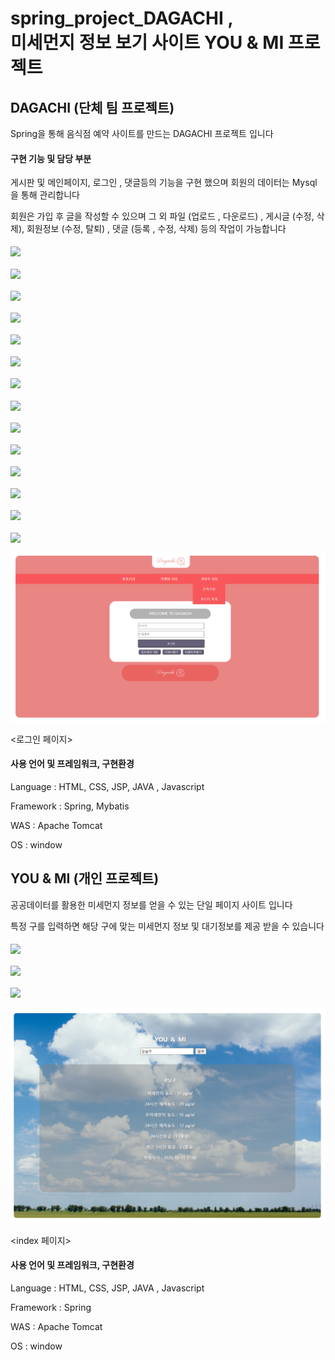 # spring_project_DAGACHI ,<br/> 미세먼지 정보 보기 사이트 YOU & MI 프로젝트

## DAGACHI (단체 팀 프로젝트)

Spring을 통해 음식점 예약 사이트를 만드는 DAGACHI 프로젝트 입니다

#### 구현 기능 및 담당 부분

게시판 및 메인페이지, 로그인 , 댓글등의 기능을 구현 했으며 회원의 데이터는 Mysql 을 통해 관리합니다

회원은 가입 후 글을 작성할 수 있으며 그 외 파일 (업로드 , 다운로드) , 게시글 (수정, 삭제), 회원정보 (수정, 탈퇴) , 댓글 (등록 , 수정, 삭제) 등의 작업이 가능합니다
<br/><br/>
<img src="https://user-images.githubusercontent.com/69440128/206436068-e2262820-3f4e-4d76-b0b5-f2894ff2caf5.jpg" align="center" />
<br/><br/>
<img src="https://user-images.githubusercontent.com/69440128/206435761-6b089aeb-890e-41af-9d8e-43fe011d4113.jpg" align="center"/>
<br/><br/>
<img src="https://user-images.githubusercontent.com/69440128/206435886-6c157d27-544d-4b0b-9656-21a8b3bd3326.jpg" align="center"/>
<br/><br/>
<img src="https://user-images.githubusercontent.com/69440128/206435888-62bb471b-c86e-4b6e-9de9-157ee4ec0359.jpg" align="center"/>
<br/><br/>
<img src="https://user-images.githubusercontent.com/69440128/206435891-8fdb9263-5edb-4461-bd89-baa41724e202.jpg" align="center"/>
<br/><br/>
<img src="https://user-images.githubusercontent.com/69440128/206435893-2398d107-01f7-4a5c-926b-4a5bbc116a0a.jpg" align="center"/>
<br/><br/>
<img src="https://user-images.githubusercontent.com/69440128/206435898-ab0c36c4-6b9a-4a30-9915-d0f3a417bfb3.jpg" align="center"/>
<br/><br/>
<img src="https://user-images.githubusercontent.com/69440128/206435902-00ed2742-21b2-4ce1-b54d-aa743ea61232.jpg" align="center"/>
<br/><br/>
<img src="https://user-images.githubusercontent.com/69440128/206435908-f5418ae3-e4e0-4e2f-a1ae-911a1fd11da4.jpg" align="center"/>
<br/><br/>
<img src="https://user-images.githubusercontent.com/69440128/206435912-0a62ee46-fd24-4b56-9a88-d085bf148b91.jpg" align="center"/>
<br/><br/>
<img src="https://user-images.githubusercontent.com/69440128/206435914-5eaa873f-f78e-4e2e-8415-210fb6e01742.jpg" align="center"/>
<br/><br/>
<img src="https://user-images.githubusercontent.com/69440128/206435919-472a4f2c-d525-42bf-92b3-2a61bf9e6516.jpg" align="center"/>
<br/><br/>
<img src="https://user-images.githubusercontent.com/69440128/206435922-24cfc557-dd6b-4cc6-858f-1ce73c3aa696.jpg" align="center"/>
<br/><br/>
<img src="https://user-images.githubusercontent.com/69440128/206435924-b70c99d8-27cb-415d-a3f9-2747d9da9466.jpg" align="center"/>
<br/>

![DAGACHI MAIN](./images/Admin_Login.png)

<로그인 페이지>

#### 사용 언어 및 프레임워크, 구현환경

Language : HTML, CSS, JSP, JAVA , Javascript

Framework : Spring, Mybatis

WAS : Apache Tomcat

OS : window

##

## YOU & MI (개인 프로젝트)

공공데이터를 활용한 미세먼지 정보를 얻을 수 있는 단일 페이지 사이트 입니다

특정 구를 입력하면 해당 구에 맞는 미세먼지 정보 및 대기정보를 제공 받을 수 있습니다
<br/><br/>
<img src="https://user-images.githubusercontent.com/69440128/206435928-95d52ff2-6ffd-428e-98fa-c041728a7c09.jpg" align="center"/>
<br/><br/>
<img src="https://user-images.githubusercontent.com/69440128/206435930-a00c852c-3768-4b6f-8008-92491810d351.jpg" align="center"/>
<br/><br/>
<img src="https://user-images.githubusercontent.com/69440128/206435879-b9ec95af-16c1-4cc0-a942-089cb58c77f0.jpg" align="center"/>
<br/><br/>
![YOU & ME MAIN](./images/finedustMain.png)

<index 페이지>

#### 사용 언어 및 프레임워크, 구현환경

Language : HTML, CSS, JSP, JAVA , Javascript

Framework : Spring

WAS : Apache Tomcat

OS : window
